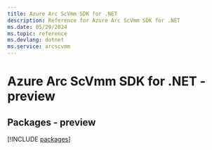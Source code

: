 ```yaml
---
title: Azure Arc ScVmm SDK for .NET
description: Reference for Azure Arc ScVmm SDK for .NET
ms.date: 05/29/2024
ms.topic: reference
ms.devlang: dotnet
ms.service: arcscvmm
---
```

# Azure Arc ScVmm SDK for .NET - preview
## Packages - preview
[!INCLUDE [packages](arc-scvmm-index.md)]